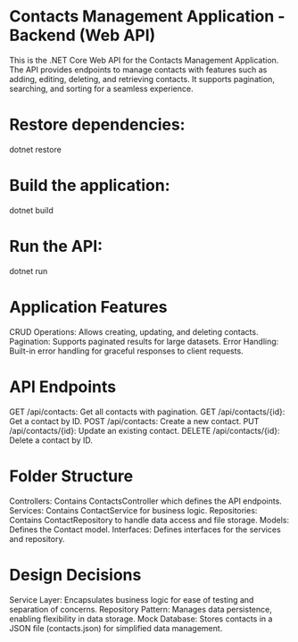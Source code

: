 # Contacts Management Application - Backend (Web API)
This is the .NET Core Web API for the Contacts Management Application. 
The API provides endpoints to manage contacts with features such as adding, editing, deleting, and retrieving contacts. It supports pagination, searching, and sorting for a seamless experience.

# Restore dependencies:
dotnet restore

# Build the application:
dotnet build

# Run the API:
dotnet run

# Application Features
CRUD Operations: Allows creating, updating, and deleting contacts.
Pagination: Supports paginated results for large datasets.
Error Handling: Built-in error handling for graceful responses to client requests.

# API Endpoints
GET /api/contacts: Get all contacts with pagination.
GET /api/contacts/{id}: Get a contact by ID.
POST /api/contacts: Create a new contact.
PUT /api/contacts/{id}: Update an existing contact.
DELETE /api/contacts/{id}: Delete a contact by ID.

# Folder Structure
Controllers: Contains ContactsController which defines the API endpoints.
Services: Contains ContactService for business logic.
Repositories: Contains ContactRepository to handle data access and file storage.
Models: Defines the Contact model.
Interfaces: Defines interfaces for the services and repository.

# Design Decisions
Service Layer: Encapsulates business logic for ease of testing and separation of concerns.
Repository Pattern: Manages data persistence, enabling flexibility in data storage.
Mock Database: Stores contacts in a JSON file (contacts.json) for simplified data management.
